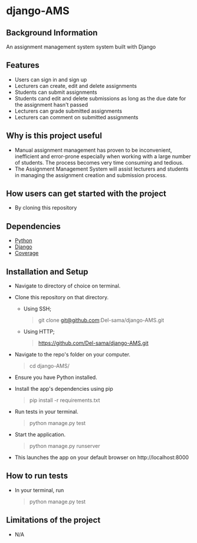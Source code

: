 # django-AMS

## Background Information

An assignment management system system built with Django

## Features

- Users can sign in and sign up
- Lecturers can create, edit and delete assignments
- Students can submit assignments
- Students cand edit and delete submissions as long as the due date for the assignment hasn't passed
- Lecturers can grade submitted assignments
- Lecturers can comment on submitted assignments

## Why is this project useful

- Manual assignment management has proven to be inconvenient, inefficient and error-prone especially when working with a large number of students. The process becomes very time consuming and tedious.
- The Assignment Management System will assist lecturers and students in managing the assignment creation and submission process.

## How users can get started with the project

- By cloning this repository

## Dependencies

- [Python](https://www.python.org/)
- [Django](https://www.djangoproject.com/) 
- [Coverage](https://coverage.readthedocs.io/en/coverage-4.4.2/)


## Installation and Setup

- Navigate to directory of choice on terminal.
- Clone this repository on that directory.

   - Using SSH;

     > git clone git@github.com:Del-sama/django-AMS.git
   - Using HTTP;

     > https://github.com/Del-sama/django-AMS.git
- Navigate  to the repo's folder on your computer.

     > cd django-AMS/

- Ensure you have Python installed.
- Install the app's dependencies using pip
 
     > pip install -r requirements.txt

- Run tests in your terminal.

     > python manage.py test

- Start the application.

     > python manage.py runserver

- This launches the app on your default browser on http://localhost:8000

## How to run tests

- In your terminal, run 
   > python manage.py test

## Limitations of the project

- N/A
